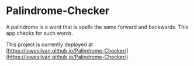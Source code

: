# Palindrome-Checker

A palindrome is a word that is spells the same forward and backwards. This app checks for such words.

This project is currently deployed at [https://lowesilvan.github.io/Palindrome-Checker/](https://lowesilvan.github.io/Palindrome-Checker/)

